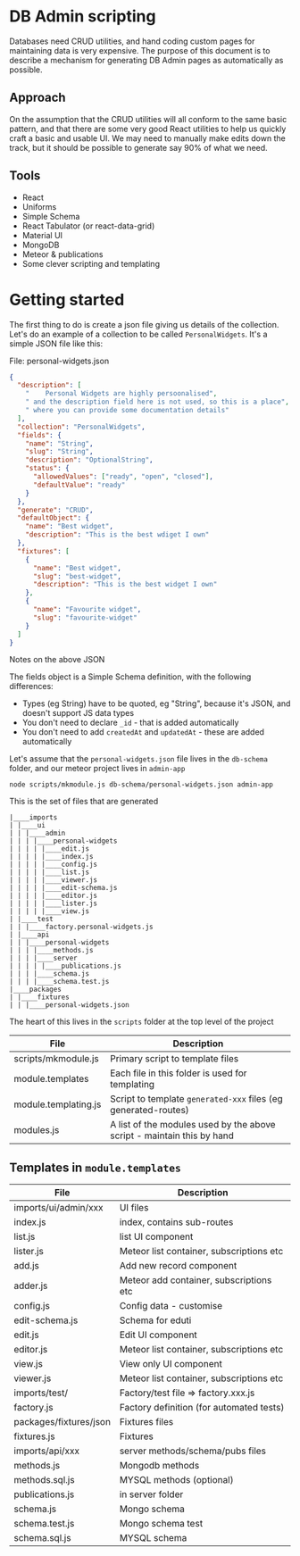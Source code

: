 # DB Admin scripting

Databases need CRUD utilities, and hand coding custom pages for maintaining data is very expensive. The purpose of this document is to describe a mechanism for generating DB Admin pages as automatically as possible.

## Approach

On the assumption that the CRUD utilities will all conform to the same basic pattern, and that there are some very good React utilities to help us quickly craft a basic and usable UI. We may need to manually make edits down the track, but it should be possible to generate say 90% of what we need.

## Tools

- React
- Uniforms
- Simple Schema
- React Tabulator (or react-data-grid)
- Material UI
- MongoDB
- Meteor & publications
- Some clever scripting and templating

# Getting started

The first thing to do is create a json file giving us details of the collection. Let's do an example of a collection to be called `PersonalWidgets`. It's a simple JSON file like this:

File: personal-widgets.json

```json
{
  "description": [
    "    Personal Widgets are highly persoonalised",
    " and the description field here is not used, so this is a place",
    " where you can provide some documentation details"
  ],
  "collection": "PersonalWidgets",
  "fields": {
    "name": "String",
    "slug": "String",
    "description": "OptionalString",
    "status": {
      "allowedValues": ["ready", "open", "closed"],
      "defaultValue": "ready"
    }
  },
  "generate": "CRUD",
  "defaultObject": {
    "name": "Best widget",
    "description": "This is the best wdiget I own"
  },
  "fixtures": [
    {
      "name": "Best widget",
      "slug": "best-widget",
      "description": "This is the best widget I own"
    },
    {
      "name": "Favourite widget",
      "slug": "favourite-widget"
    }
  ]
}
```

Notes on the above JSON

The fields object is a Simple Schema definition, with the following differences:

- Types (eg String) have to be quoted, eg "String", because it's JSON, and doesn't support JS data types
- You don't need to declare `_id` - that is added automatically
- You don't need to add `createdAt` and `updatedAt` - these are added automatically

Let's assume that the `personal-widgets.json` file lives in the `db-schema` folder, and our meteor project lives in `admin-app`

```
node scripts/mkmodule.js db-schema/personal-widgets.json admin-app
```

This is the set of files that are generated

```
|____imports
| |____ui
| | |____admin
| | | |____personal-widgets
| | | | |____edit.js
| | | | |____index.js
| | | | |____config.js
| | | | |____list.js
| | | | |____viewer.js
| | | | |____edit-schema.js
| | | | |____editor.js
| | | | |____lister.js
| | | | |____view.js
| |____test
| | |____factory.personal-widgets.js
| |____api
| | |____personal-widgets
| | | |____methods.js
| | | |____server
| | | | |____publications.js
| | | |____schema.js
| | | |____schema.test.js
|____packages
| |____fixtures
| | |____personal-widgets.json
```

The heart of this lives in the `scripts` folder at the top level of the project

| File                 | Description                                                            |
| -------------------- | ---------------------------------------------------------------------- |
| scripts/mkmodule.js  | Primary script to template files                                       |
| module.templates     | Each file in this folder is used for <br /> templating                 |
| module.templating.js | Script to template `generated-xxx` files (eg generated-routes)         |
| modules.js           | A list of the modules used by the above script - maintain this by hand |

## Templates in `module.templates`

| File                   | Description                              |
| ---------------------- | ---------------------------------------- |
| imports/ui/admin/xxx   | UI files                                 |
| index.js               | index, contains sub-routes               |
| list.js                | list UI component                        |
| lister.js              | Meteor list container, subscriptions etc |
| add.js                 | Add new record component                 |
| adder.js               | Meteor add container, subscriptions etc  |
| config.js              | Config data - customise                  |
| edit-schema.js         | Schema for eduti                         |
| edit.js                | Edit UI component                        |
| editor.js              | Meteor list container, subscriptions etc |
| view.js                | View only UI component                   |
| viewer.js              | Meteor list container, subscriptions etc |
| imports/test/          | Factory/test file => factory.xxx.js      |
| factory.js             | Factory definition (for automated tests) |
| packages/fixtures/json | Fixtures files                           |
| fixtures.js            | Fixtures                                 |
| imports/api/xxx        | server methods/schema/pubs files         |
| methods.js             | Mongodb methods                          |
| methods.sql.js         | MYSQL methods (optional)                 |
| publications.js        | in server folder                         |
| schema.js              | Mongo schema                             |
| schema.test.js         | Mongo schema test                        |
| schema.sql.js          | MYSQL schema                             |
